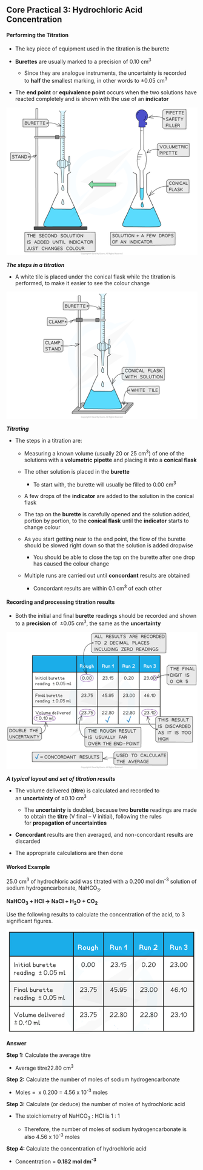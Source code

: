 Core Practical 3: Hydrochloric Acid Concentration
-------------------------------------------------

#### Performing the Titration

* The key piece of equipment used in the titration is the burette
* <b>Burettes</b> are usually marked to a precision of 0.10 cm<sup>3</sup>

  + Since they are analogue instruments, the uncertainty is recorded to <b>half</b> the smallest marking, in other words to ±0.05 cm<sup>3</sup>
* The <b>end point</b> or <b>equivalence point</b> occurs when the two solutions have reacted completely and is shown with the use of an <b>indicator</b>

![Titration, downloadable IB Chemistry revision notes](1.2.9-Titration.png)

<i><b>The steps in a titration</b></i>

* A white tile is placed under the conical flask while the titration is performed, to make it easier to see the colour change

![Titration apparatus, downloadable AS & A Level Chemistry revision notes](Titration-apparatus.png)

<i><b>Titrating</b></i>

* The steps in a titration are:

  + Measuring a known volume (usually 20 or 25 cm<sup>3</sup>) of one of the solutions with a<b> volumetric</b> <b>pipette</b> and placing it into a <b>conical flask</b>
  + The other solution is placed in the <b>burette</b>

    - To start with, the burette will usually be filled to 0.00 cm<sup>3</sup>
  + A few drops of the <b>indicator</b> are added to the solution in the conical flask
  + The tap on the <b>burette</b> is carefully opened and the solution added, portion by portion, to the <b>conical flask</b> until the <b>indicator</b> starts to change colour
  + As you start getting near to the end point, the flow of the burette should be slowed right down so that the solution is added dropwise

    - You should be able to close the tap on the burette after one drop has caused the colour change
  + Multiple runs are carried out until <b>concordant</b> results are obtained

    - Concordant results are within 0.1 cm<sup>3</sup> of each other

#### Recording and processing titration results

* Both the initial and final <b>burette</b> readings should be recorded and shown to a <b>precision</b> of  ±0.05 cm<sup>3</sup>, the same as the <b>uncertainty</b>

![Titration results, downloadable IB Chemistry revision notes](1.2.9-Titration-results.png)

<i><b>A typical layout and set of titration results</b></i>

* The volume delivered (<b>titre</b>) is calculated and recorded to an <b>uncertainty</b> of ±0.10 cm<sup>3</sup>

  + The <b>uncertainty</b> is doubled, because two <b>burette</b> readings are made to obtain the <b>titre</b> (V final – V initial), following the rules for <b>propagation of uncertainties</b>
* <b>Concordant </b>results are then averaged, and non-concordant results are discarded
* The appropriate calculations are then done

#### Worked Example

25.0 cm<sup>3</sup> of hydrochloric acid was titrated with a 0.200 mol dm<sup>-3</sup> solution of sodium hydrogencarbonate, NaHCO<sub>3</sub>.

<b>NaHCO</b><sub><b>3</b></sub><b> + HCl → NaCl + H</b><sub><b>2</b></sub><b>O + CO</b><sub><b>2</b></sub><b> </b>

Use the following results to calculate the concentration of the acid, to 3 significant figures.

![nrhOgeQ__example-titration-data-for-calculation](nrhOgeQ__example-titration-data-for-calculation.PNG)

<b>Answer</b>

<b>Step 1:</b> Calculate the average titre

* Average titre<math>= 22.80 + 22.802 ={"language":"en","fontFamily":"Times New Roman","fontSize":"18"}</math>22.80 cm<sup>3</sup>

<b>Step 2:</b> Calculate the number of moles of sodium hydrogencarbonate

* Moles = <math>22.801000{"language":"en","fontFamily":"Times New Roman","fontSize":"18"}</math> x 0.200 = 4.56 x 10<sup>-3</sup> moles

<b>Step 3:</b> Calculate (or deduce) the number of moles of hydrochloric acid

* The stoichiometry of NaHCO<sub>3</sub> : HCl is 1 : 1

  + Therefore, the number of moles of sodium hydrogencarbonate is also 4.56 x 10<sup>-3</sup> moles

<b>Step 4: </b>Calculate the concentration of hydrochloric acid

* Concentration = <math>= molesvolume =4.56 × 10-3(25.0 / 1000) = {"language":"en","fontFamily":"Times New Roman","fontSize":"18"}</math><b>0.182 mol dm</b><sup><b>-3</b></sup><b> </b>